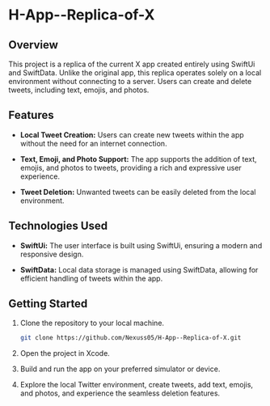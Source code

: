 # H-App--Replica-of-X

## Overview

This project is a replica of the current X app created entirely using SwiftUi and SwiftData. Unlike the original app, this replica operates solely on a local environment without connecting to a server. Users can create and delete tweets, including text, emojis, and photos.

## Features

- **Local Tweet Creation:** Users can create new tweets within the app without the need for an internet connection.
  
- **Text, Emoji, and Photo Support:** The app supports the addition of text, emojis, and photos to tweets, providing a rich and expressive user experience.

- **Tweet Deletion:** Unwanted tweets can be easily deleted from the local environment.

## Technologies Used

- **SwiftUi:** The user interface is built using SwiftUi, ensuring a modern and responsive design.

- **SwiftData:** Local data storage is managed using SwiftData, allowing for efficient handling of tweets within the app.

## Getting Started

1. Clone the repository to your local machine.
   ```bash
   git clone https://github.com/Nexuss05/H-App--Replica-of-X.git

2. Open the project in Xcode.

3. Build and run the app on your preferred simulator or device.

4. Explore the local Twitter environment, create tweets, add text, emojis, and photos, and experience the seamless deletion features.


